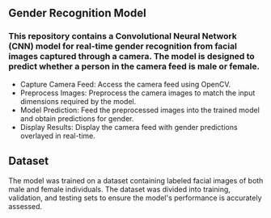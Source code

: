 ## Gender Recognition Model
### This repository contains a Convolutional Neural Network (CNN) model for real-time gender recognition from facial images captured through a camera. The model is designed to predict whether a person in the camera feed is male or female.

* Capture Camera Feed: Access the camera feed using OpenCV.
* Preprocess Images: Preprocess the camera images to match the input dimensions required by the model.
* Model Prediction: Feed the preprocessed images into the trained model and obtain predictions for gender.
* Display Results: Display the camera feed with gender predictions overlayed in real-time.
## Dataset

The model was trained on a dataset containing labeled facial images of both male and female individuals. The dataset was divided into training, validation, and testing sets to ensure the model's performance is accurately assessed.

